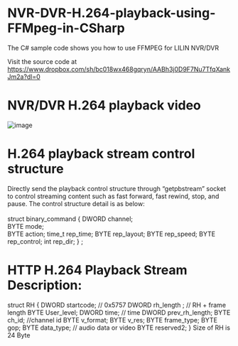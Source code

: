 # NVR-DVR-H.264-playback-using-FFMpeg-in-CSharp

The C# sample code shows you how to use FFMPEG for LILIN NVR/DVR

Visit the source code at https://www.dropbox.com/sh/bc018wx468gqryn/AABh3j0D9F7Nu7TfqXankJm2a?dl=0

# NVR/DVR H.264 playback video

![image](https://github.com/LILINOpenGitHub/NVR-DVR-H.264-playback-using-FFMpeg-in-CSharp/blob/main/video/nvrdvr.gif)

# H.264 playback stream control structure
Directly send the playback control structure through “getpbstream” socket to control streaming content such as fast forward, fast rewind, stop, and pause. The control structure detail is as below: <BR>
<BR>
struct binary_command 
{ 
  DWORD channel;  
  BYTE mode;  
  BYTE action; 
  time_t rep_time; 
  BYTE rep_layout;
  BYTE rep_speed;
  BYTE rep_control;
  int rep_dir;
} ;

# HTTP H.264 Playback Stream Description:
struct RH
{
  DWORD startcode; // 0x5757
  DWORD rh_length ; // RH + frame length
  BYTE User_level;
  DWORD time; // time
  DWORD prev_rh_length;
  BYTE ch_id; //channel id
  BYTE v_format;
  BYTE v_res;
  BYTE frame_type;
  BYTE gop;
  BYTE data_type; // audio data or video
  BYTE reserved2;
}
Size of RH is 24 Byte
